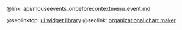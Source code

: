 @link: api/mouseevents_onbeforecontextmenu_event.md

@seolinktop: [ui widget library](https://webix.com)
@seolink: [organizational chart maker](https://webix.com/widget/organogram/)